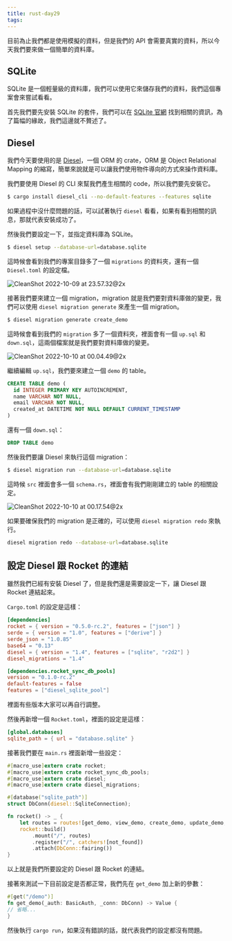 ```yaml
---
title: rust-day29
tags:
---
```


目前為止我們都是使用模擬的資料，但是我們的 API 會需要真實的資料，所以今天我們要來做一個簡單的資料庫。

## SQLite

SQLite 是一個輕量級的資料庫，我們可以使用它來儲存我們的資料，我們這個專案會來嘗試看看。

首先我們要先安裝 SQLite 的套件，我們可以在 [SQLite 官網](https://www.sqlite.org/) 找到相關的資訊，為了篇幅的緣故，我們這邊就不贅述了。

## Diesel

我們今天要使用的是 [Diesel](https://diesel.rs/)，一個 ORM 的 crate，ORM 是 Object Relational Mapping 的縮寫，簡單來說就是可以讓我們使用物件導向的方式來操作資料庫。

我們要使用 Diesel 的 CLI 來幫我們產生相關的 code，所以我們要先安裝它。

```bash
$ cargo install diesel_cli --no-default-features --features sqlite
```

如果過程中沒什麼問題的話，可以試著執行 `diesel` 看看，如果有看到相關的訊息，那就代表安裝成功了。

然後我們要設定一下，並指定資料庫為 SQLite。

```bash
$ diesel setup --database-url=database.sqlite
```

這時候會看到我們的專案目錄多了一個 `migrations` 的資料夾，還有一個 `Diesel.toml` 的設定檔。

![CleanShot 2022-10-09 at 23.57.32@2x](https://i.imgur.com/5ptnu6o.png)

接著我們要來建立一個 migration，migration 就是我們要對資料庫做的變更，我們可以使用 `diesel migration generate` 來產生一個 migration。

```bash
$ diesel migration generate create_demo
```

這時候會看到我們的 `migration` 多了一個資料夾，裡面會有一個 `up.sql` 和 `down.sql`，這兩個檔案就是我們要對資料庫做的變更。

![CleanShot 2022-10-10 at 00.04.49@2x](https://i.imgur.com/O3GhUwU.png)

繼續編輯 `up.sql`，我們要來建立一個 `demo` 的 table。

```sql
CREATE TABLE demo (
  id INTEGER PRIMARY KEY AUTOINCREMENT,
  name VARCHAR NOT NULL,
  email VARCHAR NOT NULL,
  created_at DATETIME NOT NULL DEFAULT CURRENT_TIMESTAMP
)
```

還有一個 `down.sql`：

```sql
DROP TABLE demo
```

然後我們要讓 Diesel 來執行這個 migration：

```bash
$ diesel migration run --database-url=database.sqlite
```

這時候 `src` 裡面會多一個 `schema.rs`，裡面會有我們剛剛建立的 table 的相關設定。

![CleanShot 2022-10-10 at 00.17.54@2x](https://i.imgur.com/mkd6yJ8.png)

如果要確保我們的 migration 是正確的，可以使用 `diesel migration redo` 來執行。

```bash
diesel migration redo --database-url=database.sqlite
```

## 設定 Diesel 跟 Rocket 的連結

雖然我們已經有安裝 Diesel 了，但是我們還是需要設定一下，讓 Diesel 跟 Rocket 連結起來。

`Cargo.toml` 的設定是這樣：

```toml
[dependencies]
rocket = { version = "0.5.0-rc.2", features = ["json"] }
serde = { version = "1.0", features = ["derive"] }
serde_json = "1.0.85"
base64 = "0.13"
diesel = { version = "1.4", features = ["sqlite", "r2d2"] }
diesel_migrations = "1.4"

[dependencies.rocket_sync_db_pools]
version = "0.1.0-rc.2"
default-features = false
features = ["diesel_sqlite_pool"]
```

裡面有些版本大家可以再自行調整。

然後再新增一個 `Rocket.toml`，裡面的設定是這樣：

```toml
[global.databases]
sqlite_path = { url = "database.sqlite" }
```

接著我們要在 `main.rs` 裡面新增一些設定：

```rust
#[macro_use]extern crate rocket;
#[macro_use]extern crate rocket_sync_db_pools;
#[macro_use]extern crate diesel;
#[macro_use]extern crate diesel_migrations;

#[database("sqlite_path")]
struct DbConn(diesel::SqliteConnection);

fn rocket() -> _ {
    let routes = routes![get_demo, view_demo, create_demo, update_demo, delete_demo];
    rocket::build()
        .mount("/", routes)
        .register("/", catchers![not_found])
        .attach(DbConn::fairing())
}
```

以上就是我們所要設定的 Diesel 跟 Rocket 的連結。

接著來測試一下目前設定是否都正常，我們先在 `get_demo` 加上新的參數：

```rust
#[get("/demo")]
fn get_demo(_auth: BasicAuth, _conn: DbConn) -> Value {
// 省略...
}
```

然後執行 `cargo run`，如果沒有錯誤的話，就代表我們的設定都沒有問題。